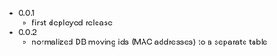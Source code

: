 - 0.0.1
  - first deployed release
- 0.0.2
  - normalized DB moving ids (MAC addresses) to a separate table